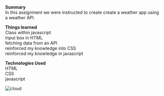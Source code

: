  <strong>Summary</strong><br/>
In this assignment we were instructed to create create a weather app using a weather API.   

<strong>Things learned</strong><br/>
Class within  javascript<br/>
input box in HTML<br/>
fetching data from an API<br/>
reinforced my knowledge into CSS<br/>
reinforced my knowledge in javascript<br/>

<strong>Technologies Used</strong><br/>
HTML<br/>
CSS<br/>
javascript<br/>


![cloud](https://user-images.githubusercontent.com/44300521/49692891-dc6f0500-fb32-11e8-9cb7-fd776194b46c.gif)
